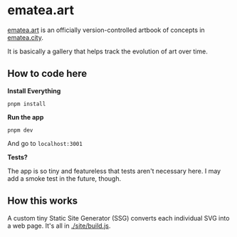 # ematea.art

[ematea.art](https://ematea.art) is an officially version-controlled artbook of concepts in [ematea.city](https://ematea.city).

It is basically a gallery that helps track the evolution of art over time.

## How to code here

**Install Everything**

```
pnpm install
```

**Run the app**

```
pnpm dev
```

And go to `localhost:3001`

**Tests?**

The app is so tiny and featureless that tests aren't necessary here. I may add a smoke test in the future, though.

## How this works

A custom tiny Static Site Generator (SSG) converts each individual SVG into a web page. It's all in [./site/build.js](build.js).
